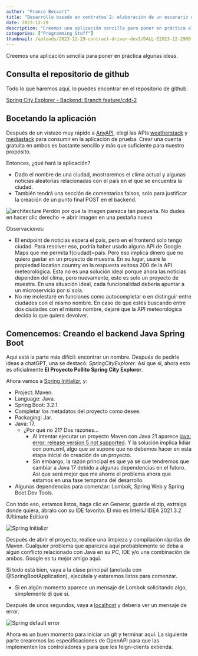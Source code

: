 ```yaml
---
author: "Franco Becvort"
title: "Desarrollo basado en contratos 2: elaboración de un escenario de práctica"
date: 2023-12-29
description: "Creemos una aplicación sencilla para poner en práctica algunas ideas"
categories: ["Programming Stuff"]
thumbnail: /uploads/2023-12-29-contract-driven-dev2/DALL·E2023-12-2900.27.37.png
---
```


Creemos una aplicación sencilla para poner en práctica algunas ideas.

## Consulta el repositorio de github

Todo lo que haremos aquí, lo puedes encontrar en el repositorio de github.

[Spring City Explorer - Backend: Branch feature/cdd-2](https://github.com/franBec/springcityexplorer-backend/tree/feature/cdd-2)

## Bocetando la aplicación

Después de un vistazo muy rápido a [AnyAPI](https://any-api.com/), elegí las APIs [weatherstack](https://weatherstack.com/) y [mediastack](https://mediastack.com/) para consumir en la aplicación de prueba. Crear una cuenta gratuita en ambos es bastante sencillo y más que suficiente para nuestro propósito.

Entonces, ¿qué hará la aplicación?

- Dado el nombre de una ciudad, mostraremos el clima actual y algunas noticias aleatorias relacionadas con el país en el que se encuentra la ciudad.
- También tendrá una sección de comentarios falsos, solo para justificar la creación de un punto final POST en el backend.

![architecture](/uploads/2023-12-29-contract-driven-dev2/Untitled-2023-04-13-2132.png)
Perdón por que la imagen parezca tan pequeña. No dudes en hacer clic derecho -> abrir imagen en una pestaña nueva

Observaciones:

- El endpoint de noticias espera el país, pero en el frontend solo tengo ciudad. Para resolver eso, podría haber usado alguna API de Google Maps que me permita f(ciudad)=país. Pero eso implica dinero que no quiero gastar en un proyecto de muestra. En su lugar, usaré la propiedad location.country en la respuesta exitosa 200 de la API meteorológica. Esta no es una solución ideal porque ahora las noticias dependen del clima, pero nuevamente, esto es solo un proyecto de muestra. En una situación ideal, cada funcionalidad debería apuntar a un microservicio por sí sola.
- No me molestaré en funciones como autocompletar o en distinguir entre ciudades con el mismo nombre. En caso de que estés buscando entre dos ciudades con el mismo nombre, dejaré que la API meteorológica decida lo que quiera devolver.

## Comencemos: Creando el backend Java Spring Boot

Aquí está la parte más difícil: encontrar un nombre. Después de pedirle ideas a chatGPT, una se destacó: _SpringCityExplorer_. Así que sí, ahora esto es oficialmente **El Proyecto Pollito Spring City Explorer**.

Ahora vamos a [Spring Initializr](https://start.spring.io/), y:

- Project: Maven.
- Language: Java.
- Spring Boot: 3.2.1.
- Completar los metadatos del proyecto como desee.
- Packaging: Jar.
- Java: 17.
  - ¿Por qué no 21? Dos razones...
    - Al intentar ejecutar un proyecto Maven con Java 21 aparece [java: error: release version 5 not supported](https://stackoverflow.com/questions/59601077/intellij-errorjava-error-release-version-5-not-supported). Y la solución implica lidiar con pom.xml, algo que se supone que no debemos hacer en esta etapa inicial de creación de un proyecto.
    - Sin embargo, la razón principal es que ya sé que tendremos que cambiar a Java 17 debido a algunas dependencias en el futuro. Así que será mejor que me ahorre el problema ahora que estamos en una fase temprana del desarrollo.
- Algunas dependencias para comenzar: Lombok, Spring Web y Spring Boot Dev Tools.

Con todo eso, estamos listos, haga clic en Generar, guarde el zip, extraiga donde quiera, ábralo con su IDE favorito. El mío es IntelliJ IDEA 2021.3.2 (Ultimate Edition)

![Spring Initializr](/uploads/2023-12-29-contract-driven-dev2/screencapture-start-spring-io-2023-12-29-14_39_14.png)

Después de abrir el proyecto, realice una limpieza y compilación rápidas de Maven. Cualquier problema que aparezca aquí probablemente se deba a algún conflicto relacionado con Java en su PC, IDE y/o una combinación de ambos. Google es tu mejor amigo aquí.

Si todo está bien, vaya a la clase principal (anotada con @SpringBootApplication), ejecútela y estaremos listos para comenzar.

- Si en algún momento aparece un mensaje de Lombok solicitando algo, simplemente di que sí.

Después de unos segundos, vaya a [localhost](http://localhost:8080/) y debería ver un mensaje de error.

![Spring default error](/uploads/2023-12-29-contract-driven-dev2/screencapture-localhost-8080-2023-12-29-15_57_47.png)

Ahora es un buen momento para iniciar un git y terminar aquí. La siguiente parte crearemos las especificaciones de OpenAPI para que las implementen los controladores y para que los feign-clients extienda.
